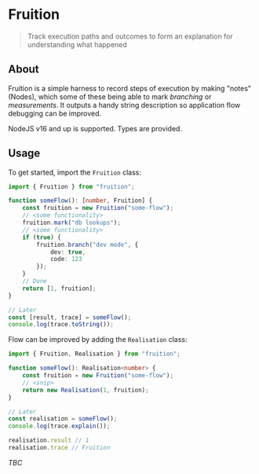 # Fruition
> Track execution paths and outcomes to form an explanation for understanding what happened

## About

Fruition is a simple harness to record steps of execution by making "notes" (Nodes), which some of these being able to mark _branching_ or _measurements_. It outputs a handy string description so application flow debugging can be improved.

NodeJS v16 and up is supported. Types are provided.

## Usage

To get started, import the `Fruition` class:

```typescript
import { Fruition } from "fruition";

function someFlow(): [number, Fruition] {
    const fruition = new Fruition("some-flow");
    // <some functionality>
    fruition.mark("db lookups");
    // <some functionality>
    if (true) {
        fruition.branch("dev mode", {
            dev: true,
            code: 123
        });
    }
    // Done
    return [1, fruition];
}

// Later
const [result, trace] = someFlow();
console.log(trace.toString());
```

Flow can be improved by adding the `Realisation` class:

```typescript
import { Fruition, Realisation } from "fruition";

function someFlow(): Realisation<number> {
    const fruition = new Fruition("some-flow");
    // <snip>
    return new Realisation(1, fruition);
}

// Later
const realisation = someFlow();
console.log(trace.explain());

realisation.result // 1
realisation.trace // Fruition
```

_TBC_
